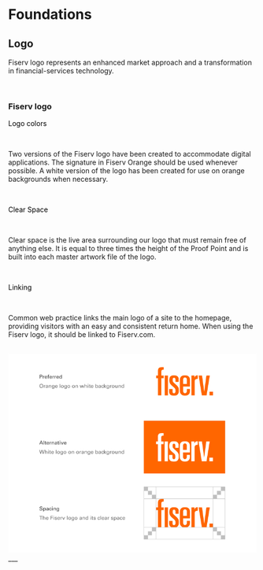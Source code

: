 # Foundations

## Logo

Fiserv logo represents an enhanced market approach and a transformation in financial-services technology.

</br>

### Fiserv logo

<font color="black">Logo colors</font>

</br>

Two versions of the Fiserv logo have been created to accommodate digital applications. The signature in Fiserv Orange should be used whenever possible. A white version of the logo has been created for use on orange backgrounds when necessary.

</br>

<font color="black">Clear Space</font>

</br>

Clear space is the live area surrounding our logo that must remain free of anything else. It is equal to three times the height of the Proof Point and is built into each master artwork file of the logo.

</br>

<font color="black">Linking</font>

</br>

Common web practice links the main logo of a site to the homepage, providing visitors with an easy and consistent return home. When using the Fiserv logo, it should be linked to Fiserv.com.

</br>

<img src="../../assets/images/foundations/Logo-Fiserv.jpg" alt="logo" width="752"/>
___

